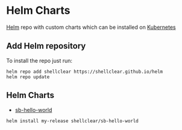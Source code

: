 # Helm Charts
[Helm](https://helm.sh) repo with custom charts which can be installed on [Kubernetes](https://kubernetes.io)

## Add Helm repository

To install the repo just run:

```
helm repo add shellclear https://shellclear.github.io/helm
helm repo update
```

## Helm Charts

* [sb-hello-world](https://shellclear.github.io/helm/sb-hello-world)

```
helm install my-release shellclear/sb-hello-world
```

